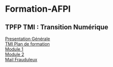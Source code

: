 # Formation-AFPI

## <b> TPFP TMI : Transition Numérique</b><br>

[Presentation Générale](https://sjaubert.github.io/Formation-AFPI/presentation.html?target=_blank)<br>
[TMI Plan de formation](https://sjaubert.github.io/Formation-AFPI/plan.html?target=_blank)<br>
[Module 1](https://sjaubert.github.io/Formation-AFPI/module1.html?target=_blank)<br>
[Module 2](https://sjaubert.github.io/Formation-AFPI/module2.html?target=_blank)<br>
[Mail Frauduleux](https://sjaubert.github.io/Formation-AFPI/mailfrauduleux.html?target=_blank)<br>


